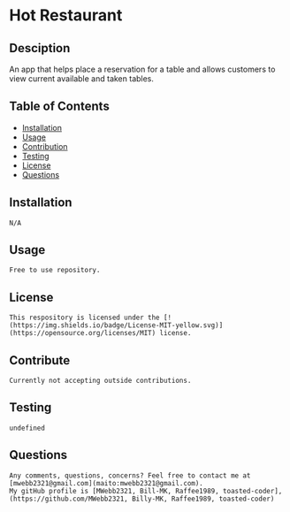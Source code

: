 # Hot Restaurant

## Desciption

An app that helps place a reservation for a table and allows customers to view current available and taken tables.

## Table of Contents

- [Installation](#installation)
- [Usage](#usage)
- [Contribution](#contribute)
- [Testing](#tests)
- [License](#license)
- [Questions](#questions)

## Installation

    N/A

## Usage

    Free to use repository.

## License

    This respository is licensed under the [!(https://img.shields.io/badge/License-MIT-yellow.svg)](https://opensource.org/licenses/MIT) license.

## Contribute

    Currently not accepting outside contributions.

## Testing

    undefined

## Questions

    Any comments, questions, concerns? Feel free to contact me at [mwebb2321@gmail.com](maito:mwebb2321@gmail.com).
    My gitHub profile is [MWebb2321, Bill-MK, Raffee1989, toasted-coder], (https://github.com/MWebb2321, Billy-MK, Raffee1989, toasted-coder)
